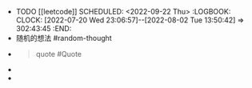 - TODO [[leetcode]]
  SCHEDULED: <2022-09-22 Thu>
  :LOGBOOK:
  CLOCK: [2022-07-20 Wed 23:06:57]--[2022-08-02 Tue 13:50:42] =>  302:43:45
  :END:
- 随机的想法 #random-thought
- >quote #Quote
-
-